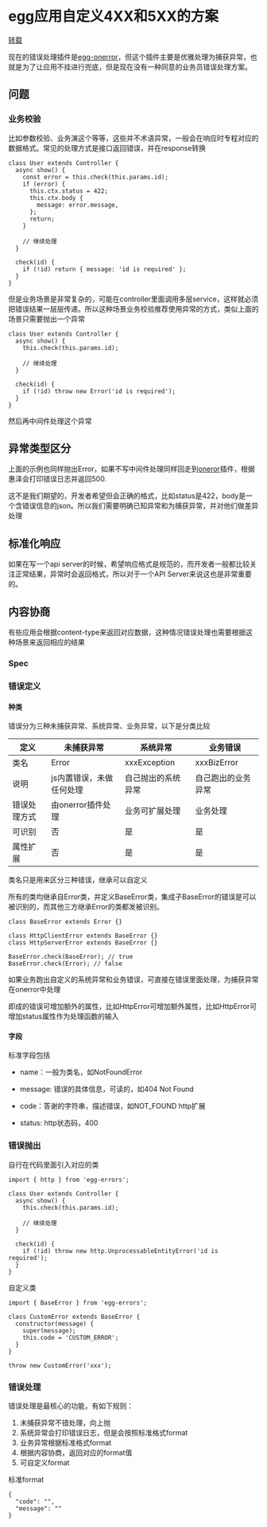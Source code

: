 # egg应用自定义4XX和5XX的方案


[转载](https://github.com/eggjs/egg/issues/1086)

现在的错误处理插件是[egg-onerror](https://github.com/eggjs/egg-onerror)，但这个插件主要是优雅处理为捕获异常，也就是为了让应用不挂进行兜底，但是现在没有一种同意的业务员错误处理方案。

## 问题

### 业务校验

比如参数校验、业务演这个等等，这些并不术语异常，一般会在响应时专程对应的数据格式。常见的处理方式是接口返回错误，并在response转换

```
class User extends Controller {
  async show() {
    const error = this.check(this.params.id);
    if (error) {
      this.ctx.status = 422;
      this.ctx.body {
        message: error.message,
      };
      return;
    }

    // 继续处理
  }

  check(id) {
    if (!id) return { message: 'id is required' };
  }
}
```

但是业务场景是非常复杂的，可能在controller里面调用多层service，这样就必须把错误结果一层层传递。所以这种场景业务校验推荐使用异常的方式，类似上面的场景只需要抛出一个异常
```
class User extends Controller {
  async show() {
    this.check(this.params.id);

    // 继续处理
  }

  check(id) {
    if (!id) throw new Error('id is required');
  }
}
```

然后再中间件处理这个异常

## 异常类型区分

上面的示例也同样抛出Error，如果不写中间件处理同样回走到[oneror](https://github.com/eggjs/egg-onerror)插件，根据惠泽会打印错误日志并返回500.

这不是我们期望的，开发者希望但会正确的格式，比如status是422，body是一个含错误信息的json。所以我们需要明确已知异常和为捕获异常，并对他们做差异处理

## 标准化响应

如果在写一个api server的时候，希望响应格式是规范的，而开发者一般都比较关注正常结果，异常时会返回格式，所以对于一个API Server来说这也是非常重要的。

## 内容协商

有些应用会根据content-type来返回对应数据，这种情况错误处理也需要根据这种场景来返回相应的结果

### Spec

### 错误定义
#### 种类

错误分为三种未捕获异常、系统异常、业务异常，以下是分类比较

| 定义 | 未捕获异常 | 系统异常 | 业务错误 |
|---|---|---|---|
| 类名 | Error | xxxException | xxxBizError |
| 说明 | js内置错误，未做任何处理 | 自己抛出的系统异常 | 自己跑出的业务异常 |
| 错误处理方式 | 由onerror插件处理 | 业务可扩展处理 | 业务处理 |
| 可识别 | 否 | 是 | 是 |
| 属性扩展 | 否 | 是 | 是 |


类名只是用来区分三种错误，继承可以自定义

所有的类均继承自Error类，并定义BaseError类，集成子BaseError的错误是可以被识别的，而其他三方继承Error的类都发被识别。

```
class BaseError extends Error {}

class HttpClientError extends BaseError {}
class HttpServerError extends BaseError {}

BaseError.check(BaseError); // true
BaseError.check(Error); // false
```
如果业务跑出自定义的系统异常和业务错误，可直接在错误里面处理，为捕获异常在onerror中处理

即成的错误可增加额外的属性，比如HttpError可增加额外属性，比如HttpError可增加status属性作为处理函数的输入


#### 字段
标准字段包括

- name：一般为类名，如NotFoundError
- message: 错误的具体信息，可读的，如404 Not Found
- code：答谢的字符串，描述错误，如NOT_FOUND
http扩展

- status: http状态码，400

### 错误抛出
自行在代码里面引入对应的类
```
import { http } from 'egg-errors';

class User extends Controller {
  async show() {
    this.check(this.params.id);

    // 继续处理
  }

  check(id) {
    if (!id) throw new http.UnprocessableEntityError('id is required');
  }
}
```

自定义类

```
import { BaseError } from 'egg-errors';

class CustomError extends BaseError {
  constructor(message) {
    super(message);
    this.code = 'CUSTOM_ERROR';
  }
}

throw new CustomError('xxx');
```

### 错误处理

错误处理是最核心的功能，有如下规则：

1. 未捕获异常不错处理，向上抛
2. 系统异常会打印错误日志，但是会按照标准格式format
3. 业务异常根据标准格式format
4. 根据内容协商，返回对应的format值
5. 可自定义format

标准format

```
{
  "code": "",
  "message": ""
}
```



